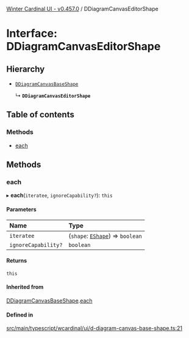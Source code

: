 [Winter Cardinal UI - v0.457.0](../index.md) / DDiagramCanvasEditorShape

# Interface: DDiagramCanvasEditorShape

## Hierarchy

- [`DDiagramCanvasBaseShape`](DDiagramCanvasBaseShape.md)

  ↳ **`DDiagramCanvasEditorShape`**

## Table of contents

### Methods

- [each](DDiagramCanvasEditorShape.md#each)

## Methods

### each

▸ **each**(`iteratee`, `ignoreCapability?`): `this`

#### Parameters

| Name | Type |
| :------ | :------ |
| `iteratee` | (`shape`: [`EShape`](EShape.md)) => `boolean` |
| `ignoreCapability?` | `boolean` |

#### Returns

`this`

#### Inherited from

[DDiagramCanvasBaseShape](DDiagramCanvasBaseShape.md).[each](DDiagramCanvasBaseShape.md#each)

#### Defined in

[src/main/typescript/wcardinal/ui/d-diagram-canvas-base-shape.ts:21](https://github.com/winter-cardinal/winter-cardinal-ui/blob/v0.457.0/src/main/typescript/wcardinal/ui/d-diagram-canvas-base-shape.ts#L21)
